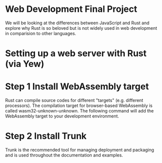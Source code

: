 # Web Development Final Project

We will be looking at the differences between JavaScript and Rust and explore why Rust is so beloved but is not widely used in web development in comparision to other languages.

# Setting up a web server with Rust (via Yew)

# Step 1 Install WebAssembly target

Rust can compile source codes for different "targets" (e.g. different processors). The compilation target for browser-based WebAssembly is called wasm32-unknown-unknown. The following command will add the WebAssembly target to your development environment.

# Step 2 Install Trunk
Trunk is the recommended tool for managing deployment and packaging and is used throughout the documentation and examples.


